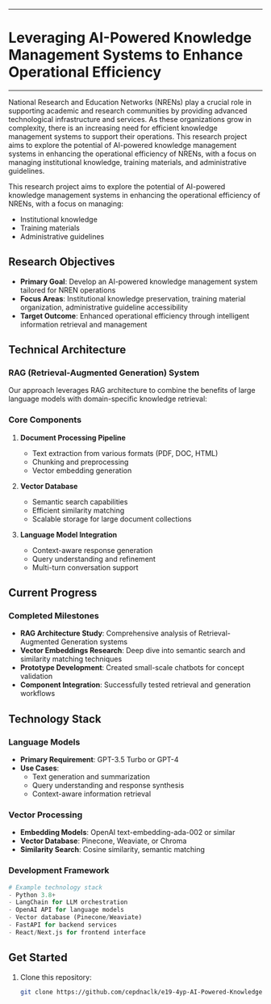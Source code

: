 ___
# Leveraging AI-Powered Knowledge Management Systems to Enhance Operational Efficiency
___

National Research and Education Networks (NRENs) play a crucial role in supporting academic and research communities 
by providing advanced technological infrastructure and services. As these organizations grow in complexity, there is an 
increasing need for efficient knowledge management systems to support their operations. This research project aims to explore 
the potential of AI-powered knowledge management systems in enhancing the operational efficiency of NRENs, with a 
focus on managing institutional knowledge, training materials, and administrative guidelines.

This research project aims to explore the potential of AI-powered knowledge management systems in enhancing the operational efficiency of NRENs, with a focus on managing:
- Institutional knowledge
- Training materials  
- Administrative guidelines


##  Research Objectives

- **Primary Goal**: Develop an AI-powered knowledge management system tailored for NREN operations
- **Focus Areas**: Institutional knowledge preservation, training material organization, administrative guideline accessibility
- **Target Outcome**: Enhanced operational efficiency through intelligent information retrieval and management

## Technical Architecture

### RAG (Retrieval-Augmented Generation) System

Our approach leverages RAG architecture to combine the benefits of large language models with domain-specific knowledge retrieval:



### Core Components

1. **Document Processing Pipeline**
   - Text extraction from various formats (PDF, DOC, HTML)
   - Chunking and preprocessing
   - Vector embedding generation

2. **Vector Database**
   - Semantic search capabilities
   - Efficient similarity matching
   - Scalable storage for large document collections

3. **Language Model Integration**
   - Context-aware response generation
   - Query understanding and refinement
   - Multi-turn conversation support

## Current Progress

### Completed Milestones

- **RAG Architecture Study**: Comprehensive analysis of Retrieval-Augmented Generation systems
- **Vector Embeddings Research**: Deep dive into semantic search and similarity matching techniques
- **Prototype Development**: Created small-scale chatbots for concept validation
- **Component Integration**: Successfully tested retrieval and generation workflows

## Technology Stack

### Language Models
- **Primary Requirement**: GPT-3.5 Turbo or GPT-4
- **Use Cases**: 
  - Text generation and summarization
  - Query understanding and response synthesis
  - Context-aware information retrieval

### Vector Processing
- **Embedding Models**: OpenAI text-embedding-ada-002 or similar
- **Vector Database**: Pinecone, Weaviate, or Chroma
- **Similarity Search**: Cosine similarity, semantic matching

### Development Framework
```python
# Example technology stack
- Python 3.8+
- LangChain for LLM orchestration
- OpenAI API for language models
- Vector database (Pinecone/Weaviate)
- FastAPI for backend services
- React/Next.js for frontend interface
```


## Get Started
1. Clone this repository:  
   ```bash
   git clone https://github.com/cepdnaclk/e19-4yp-AI-Powered-Knowledge-Management-System.git
